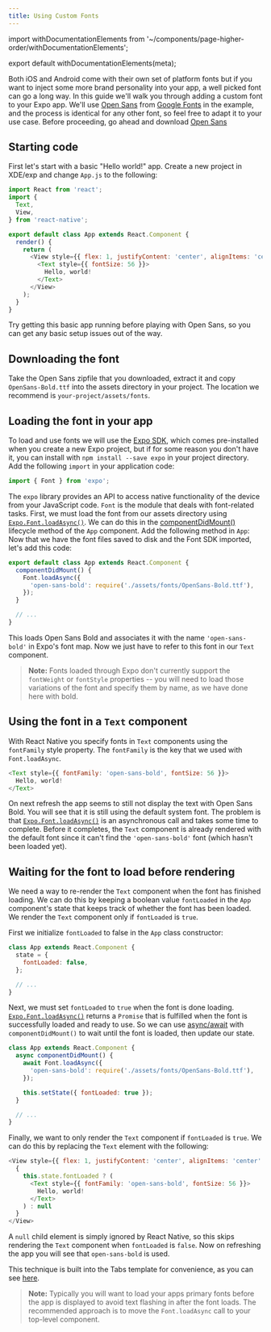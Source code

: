 ```yaml
---
title: Using Custom Fonts
---
```


import withDocumentationElements from '~/components/page-higher-order/withDocumentationElements';

export default withDocumentationElements(meta);

Both iOS and Android come with their own set of platform fonts but if you want to inject some more brand personality into your app, a well picked font can go a long way. In this guide we'll walk you through adding a custom font to your Expo app. We'll use [Open Sans](https://fonts.google.com/specimen/Open+Sans) from [Google Fonts](https://fonts.google.com/) in the example, and the process is identical for any other font, so feel free to adapt it to your use case. Before proceeding, go ahead and download [Open Sans](https://fonts.google.com/specimen/Open+Sans)

## Starting code

First let's start with a basic "Hello world!" app. Create a new project in XDE/exp and change `App.js` to the following:

```javascript
import React from 'react';
import {
  Text,
  View,
} from 'react-native';

export default class App extends React.Component {
  render() {
    return (
      <View style={{ flex: 1, justifyContent: 'center', alignItems: 'center' }}>
        <Text style={{ fontSize: 56 }}>
          Hello, world!
        </Text>
      </View>
    );
  }
}
```

Try getting this basic app running before playing with Open Sans, so you can get any basic setup issues out of the way.

## Downloading the font

Take the Open Sans zipfile that you downloaded, extract it and copy `OpenSans-Bold.ttf` into the assets directory in your project. The location we recommend is `your-project/assets/fonts`.

## Loading the font in your app

To load and use fonts we will use the [Expo SDK](../../sdk/), which comes pre-installed when you create a new Expo project, but if for some reason you don't have it, you can install with `npm install --save expo` in your project directory. Add the following `import` in your application code:

```javascript
import { Font } from 'expo';
```

The `expo` library provides an API to access native functionality of the device from your JavaScript code. `Font` is the module that deals with font-related tasks. First, we must load the font from our assets directory using [`Expo.Font.loadAsync()`](../../sdk/font/#exponentfontloadasync "Expo.Font.loadAsync"). We can do this in the [componentDidMount()](https://facebook.github.io/react/docs/component-specs.html#mounting-componentdidmount) lifecycle method of the `App` component. Add the following method in `App`: Now that we have the font files saved to disk and the Font SDK imported, let's add this code:

```javascript
export default class App extends React.Component {
  componentDidMount() {
    Font.loadAsync({
      'open-sans-bold': require('./assets/fonts/OpenSans-Bold.ttf'),
    });
  }

  // ...
}
```

This loads Open Sans Bold and associates it with the name `'open-sans-bold'` in Expo's font map. Now we just have to refer to this font in our `Text` component.

> **Note:** Fonts loaded through Expo don't currently support the `fontWeight` or `fontStyle` properties -- you will need to load those variations of the font and specify them by name, as we have done here with bold.

## Using the font in a `Text` component

With React Native you specify fonts in `Text` components using the `fontFamily` style property. The `fontFamily` is the key that we used with `Font.loadAsync`.

```javascript
<Text style={{ fontFamily: 'open-sans-bold', fontSize: 56 }}>
  Hello, world!
</Text>
```

On next refresh the app seems to still not display the text with Open Sans Bold. You will see that it is still using the default system font. The problem is that [`Expo.Font.loadAsync()`](../../sdk/font/#exponentfontloadasync "Expo.Font.loadAsync") is an asynchronous call and takes some time to complete. Before it completes, the `Text` component is already rendered with the default font since it can't find the `'open-sans-bold'` font (which hasn't been loaded yet).

## Waiting for the font to load before rendering

We need a way to re-render the `Text` component when the font has finished loading. We can do this by keeping a boolean value `fontLoaded` in the `App` component's state that keeps track of whether the font has been loaded. We render the `Text` component only if `fontLoaded` is `true`.

First we initialize `fontLoaded` to false in the `App` class constructor:

```javascript
class App extends React.Component {
  state = {
    fontLoaded: false,
  };

  // ...
}
```

Next, we must set `fontLoaded` to `true` when the font is done loading. [`Expo.Font.loadAsync()`](../../sdk/font/#exponentfontloadasync "Expo.Font.loadAsync") returns a `Promise` that is fulfilled when the font is successfully loaded and ready to use. So we can use [async/await](https://blog.getexponent.com/react-native-meets-async-functions-3e6f81111173) with `componentDidMount()` to wait until the font is loaded, then update our state.

```javascript
class App extends React.Component {
  async componentDidMount() {
    await Font.loadAsync({
      'open-sans-bold': require('./assets/fonts/OpenSans-Bold.ttf'),
    });

    this.setState({ fontLoaded: true });
  }

  // ...
}
```

Finally, we want to only render the `Text` component if `fontLoaded` is `true`. We can do this by replacing the `Text` element with the following:

```javascript
<View style={{ flex: 1, justifyContent: 'center', alignItems: 'center' }}>
  {
    this.state.fontLoaded ? (
      <Text style={{ fontFamily: 'open-sans-bold', fontSize: 56 }}>
        Hello, world!
      </Text>
    ) : null
  }
</View>
```

A `null` child element is simply ignored by React Native, so this skips rendering the `Text` component when `fontLoaded` is `false`. Now on refreshing the app you will see that `open-sans-bold` is used.

This technique is built into the Tabs template for convenience, as you can see [here](https://github.com/expo/new-project-template/blob/d6a440b01801fbeb323265e39a155d969ab6827f/App.js#L19-L37).

> **Note:** Typically you will want to load your apps primary fonts before the app is displayed to avoid text flashing in after the font loads. The recommended approach is to move the `Font.loadAsync` call to your top-level component.
